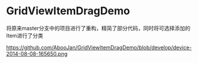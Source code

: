 GridViewItemDragDemo
====================

将原来master分支中的项目进行了重构，精简了部分代码，同时将可选择添加的Item进行了分类

https://github.com/AbooJan/GridViewItemDragDemo/blob/develop/device-2014-08-08-165650.png

